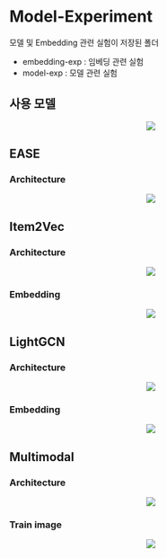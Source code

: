 # Model-Experiment
모델 및 Embedding 관련 실험이 저장된 폴더
- embedding-exp : 임베딩 관련 실험
- model-exp : 모델 관련 실험

## 사용 모델
<p align="center"><img src="https://user-images.githubusercontent.com/65529313/173225558-cb52162e-2ce6-4c97-8c69-063c3f9ba37d.png" /></p>

## EASE
### Architecture
<p align="center"><img src="https://user-images.githubusercontent.com/65529313/173226134-e99b1754-0639-4b8e-8b0e-c87f43088746.png" /></p>

## Item2Vec
### Architecture
<p align="center"><img src="https://user-images.githubusercontent.com/65529313/173226191-7f357614-c891-40b8-8ba7-4ac1df88d2a1.png" /></p>

### Embedding
<p align="center"><img src="https://user-images.githubusercontent.com/65529313/173234006-8c997c59-bd95-4aba-92a1-78203bdaa6c2.png" /></p>

## LightGCN
### Architecture
<p align="center"><img src="https://user-images.githubusercontent.com/65529313/173226266-b6ed5ff8-4199-487d-930e-de3ad37e0652.png" /></p>

### Embedding
<p align="center"><img src="https://user-images.githubusercontent.com/65529313/173234003-fcea0793-1e43-4bf1-a06c-e445ff1b4461.png" /></p>

## Multimodal
### Architecture
<p align="center"><img src="https://user-images.githubusercontent.com/65529313/173226380-99fb2ed5-0fe3-4baf-ba6a-9254faca790a.png" /></p>

### Train image
<p align="center"><img src="https://user-images.githubusercontent.com/65529313/173233951-a41b64e9-b658-49b0-b03e-8260f00dceb7.png" /></p>

